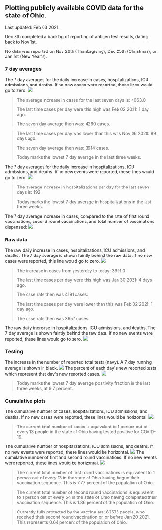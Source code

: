 ## Plotting publicly available COVID data for the state of Ohio. 

Last updated: Feb 03 2021. 

Dec 8th completed a backlog of reporting of antigen test results, dating back to Nov 1st.

No data was reported on Nov 26th (Thanksgiving), Dec 25th (Christmas), or Jan 1st (New Year's).
### 7 day averages
The 7 day averages for the daily increase in cases, hospitalizations, ICU admissions, and deaths. If no new cases were reported, these lines would go to zero.
![](7dayaverage_cases.png)

>The average increase in cases for the last seven days is: 4063.0
>
>The last time cases per day were this high was Feb 02 2021: 1 day ago.
>
>The seven day average then was: 4260 cases.

>
>The last time cases per day was lower than this was Nov 06 2020: 89 days ago.
>
>The seven day average then was: 3914 cases.
>
>Today marks the lowest 7 day average in the last three weeks.

The 7 day averages for the daily increase in hospitalizations, ICU admissions, and deaths. If no new events were reported, these lines would go to zero.
![](7dayaverage_hospital.png)

>The average increase in hospitalizations per day for the last seven days is: 192
>
>Today marks the lowest 7 day average in hospitalizations in the last three weeks.

The 7 day average increase in cases, compared to the rate of first round vaccinations, second round vaccinations, and total number of vaccinations dispensed:
![](DailyVaccinationsCases.png)

### Raw data
The raw daily increase in cases, hospitalizations, ICU admissions, and deaths. The 7 day average is shown faintly behind the raw data. If no new cases were reported, this line would go to zero.
![](DailyCases.png)

>The increase in cases from yesterday to today: 3991.0 
>
>The last time cases per day were this high was Jan 30 2021: 4 days ago. 
>
>The case rate then was 4191 cases.
>
>The last time cases per day were lower than this was Feb 02 2021: 1 day ago. 
>
>The case rate then was 3657 cases.

The raw daily increase in hospitalizations, ICU admissions, and deaths. The 7 day average is shown faintly behind the raw data. If no new events were reported, these lines would go to zero.
![](DailyHospitalizations.png)

### Testing

The increase in the number of reported total tests (navy). A 7 day running average is shown in black.
![](DailyTests.png)
The percent of each day's new reported tests which represent that day's new reported cases.
![](percentpositive_tests.png)

>Today marks the lowest 7 day average positivity fraction in the last three weeks, at 9.7 percent.

### Cumulative plots
The cumulative number of cases, hospitalizations, ICU admissions, and deaths. If no new cases were reported, these lines would be horizontal.
![](Cases.png)

>The current total number of cases is equivalent to 1 person out of every 13 people in the state of Ohio having tested positive for COVID-19.

The cumulative number of hospitalizations, ICU admissions, and deaths. If no new events were reported, these lines would be horizontal.
![](Hospitalizations.png)
The cumulative number of first and second round vaccinations. If no new events were reported, these lines would be horizontal.
![](Vaccinations.png)

>The current total number of first round vaccinations is equivalent to 1 person out of every 13 in the state of Ohio having begun their vaccination sequence.
>This is 7.77 percent of the population of Ohio.

>The current total number of second round vaccinations is equivalent to 1 person out of every 54 in the state of Ohio having completed their vaccination sequence.
>This is 1.86 percent of the population of Ohio.

>Currently fully protected by the vaccine are: 63575 people, who received their second round vaccination on or before Jan 20 2021.
>This represents 0.64 percent of the population of Ohio.

